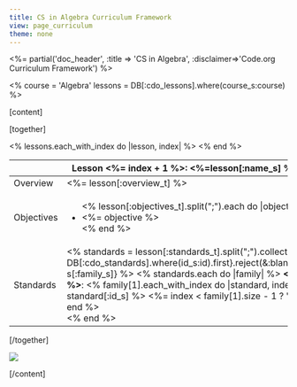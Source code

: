 ```yaml
---
title: CS in Algebra Curriculum Framework
view: page_curriculum
theme: none
---
```


<%= partial('doc_header', :title => 'CS in Algebra', :disclaimer=>'Code.org Curriculum Framework') %>

<%
course = 'Algebra'
lessons = DB[:cdo_lessons].where(course_s:course)
%>

[content]

[together]

<table>
<% lessons.each_with_index do |lesson, index| %>
<thead>
<tr>
<th colspan="2">
Lesson <%= index + 1 %>: <%=lesson[:name_s] %>
</th>
</tr>
</thead>
<tr>
<td>Overview</td>
<td>
<%= lesson[:overview_t] %>
</td>
</tr>
<tr>
<td>Objectives</td>
<td>
<ul>
<% lesson[:objectives_t].split(";").each do |objective| %>
<li><%= objective %></li>
<% end %>
</ul>
</td>
</tr>
<tr>
<td>Standards</td>
<td>
<% standards = lesson[:standards_t].split(";").collect{|id| DB[:cdo_standards].where(id_s:id).first}.reject(&:blank?).group_by{|s| s[:family_s]} %>
<% standards.each do |family| %>
<strong><%= family[0] %></strong>: 
<% family[1].each_with_index do |standard, index| %>
<%= standard[:id_s] %>
<%= index < family[1].size - 1 ? ", " : "." %>
<% end %>
<br/>
<% end %>

</td>
</tr>
<% end %>
</table>

[/together]

<a href="http://creativecommons.org/"><img src="http://www.thinkersmith.org/images/creativeCommons.png" border="0"></a>  

[/content]

<link rel="stylesheet" type="text/css" href="../morestyle.css"/>